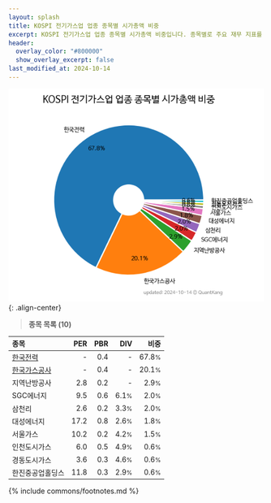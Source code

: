 ```yaml
---
layout: splash
title: KOSPI 전기가스업 업종 종목별 시가총액 비중
excerpt: KOSPI 전기가스업 업종 종목별 시가총액 비중입니다. 종목별로 주요 재무 지표를 함께 표시합니다.
header:
  overlay_color: "#800000"
  show_overlay_excerpt: false
last_modified_at: 2024-10-14
---
```



![KOSPI 전기가스업 업종 종목별 시가총액 비중](/stats/sector/images/kospi_업종_전기가스업_종목.png){: .align-center}


> **종목 목록 (10)**<a id="list"></a>

| **종목** | **PER** | **PBR** | **DIV** | **비중** |
| :------- | ------: | ------: | ------: | -------: |
| [한국전력](/015760/) | - | 0.4 | - | 67.8<small>%</small> |
| [한국가스공사](/036460/) | - | 0.4 | - | 20.1<small>%</small> |
| 지역난방공사 | 2.8 | 0.2 | - | 2.9<small>%</small> |
| SGC에너지 | 9.5 | 0.6 | 6.1<small>%</small> | 2.0<small>%</small> |
| 삼천리 | 2.6 | 0.2 | 3.3<small>%</small> | 2.0<small>%</small> |
| 대성에너지 | 17.2 | 0.8 | 2.6<small>%</small> | 1.8<small>%</small> |
| 서울가스 | 10.2 | 0.2 | 4.2<small>%</small> | 1.5<small>%</small> |
| 인천도시가스 | 6.0 | 0.5 | 4.9<small>%</small> | 0.6<small>%</small> |
| 경동도시가스 | 3.6 | 0.3 | 4.6<small>%</small> | 0.6<small>%</small> |
| 한진중공업홀딩스 | 11.8 | 0.3 | 2.9<small>%</small> | 0.6<small>%</small> |

{% include commons/footnotes.md %}